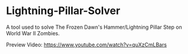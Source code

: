 # Lightning-Pillar-Solver
A tool used to solve The Frozen Dawn's Hammer/Lightning Pillar Step on World War II Zombies.

Preview Video: https://www.youtube.com/watch?v=quXzCmLBars

